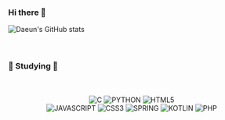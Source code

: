 ### Hi there 👋

![Daeun's GitHub stats](https://github-readme-stats.vercel.app/api?username=namdaeun&show_icons=true&theme=radical)
<br><br><br>

### 🍒 Studying 🍒
<br>
<br/>
<div align=center>
<img alt="C" src ="https://img.shields.io/badge/C-A8B9CC.svg?&style=for-the-badge&logo=C&style=plastic&logoColor=white"/> <img alt="PYTHON" src ="https://img.shields.io/badge/PYTHON-3776AB.svg?&style=for-the-badge&logo=PYTHON&style=plastic&logoColor=white"/> <img alt="HTML5" src ="https://img.shields.io/badge/HTML5-E34F26.svg?&style=for-the-badge&logo=HTML5&style=plastic&logoColor=white"/><br> <img alt="JAVASCRIPT" src ="https://img.shields.io/badge/JAVASCRIPT-F7DF1E.svg?&style=for-the-badge&logo=JAVASCRIPT&style=plastic&logoColor=white"/> <img alt="CSS3" src ="https://img.shields.io/badge/CSS3-1572B6.svg?&style=for-the-badge&logo=CSS3&style=plastic&logoColor=white"/> <img alt="SPRING" src ="https://img.shields.io/badge/SPRING-6DB33F.svg?&style=for-the-badge&logo=SPRING&style=plastic&logoColor=white"/> <img alt="KOTLIN" src ="https://img.shields.io/badge/KOTLIN-7F52FF.svg?&style=for-the-badge&logo=KOTLIN&style=plastic&logoColor=white"/> <img alt="PHP" src ="https://img.shields.io/badge/PHP-777BB4.svg?&style=for-the-badge&logo=PHP&style=plastic&logoColor=white"/>
</div>
